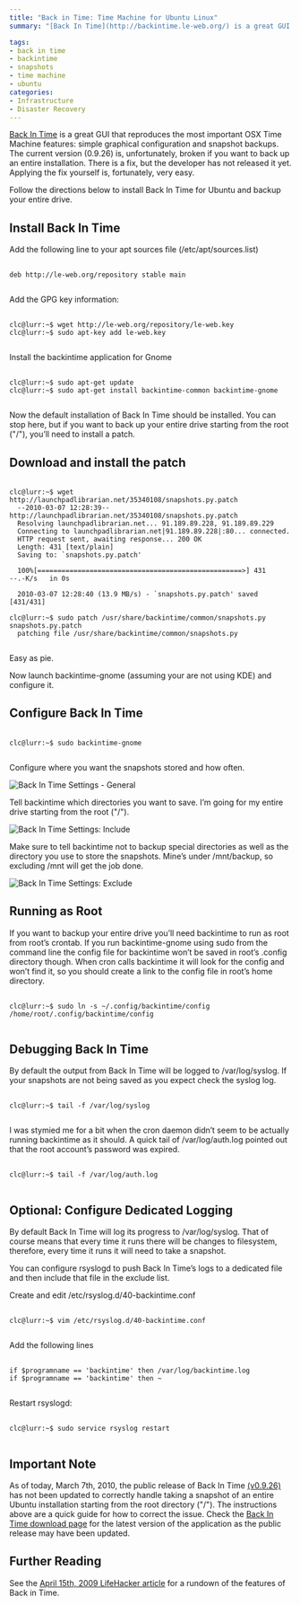 ```yaml
---
title: "Back in Time: Time Machine for Ubuntu Linux"
summary: "[Back In Time](http://backintime.le-web.org/) is a great GUI that reproduces the most important OSX Time Machine features: simple graphical configuration and snapshot backups. The current version (0.9.26) is, unfortunately, broken if you want to back up an entire installation. There is a fix, but the developer has not released it yet. Applying the fix yourself is, fortunately, very easy."

tags: 
- back in time
- backintime
- snapshots
- time machine
- ubuntu
categories: 
- Infrastructure
- Disaster Recovery
---
```


[Back In Time](http://backintime.le-web.org/) is a great GUI that reproduces the most important OSX Time Machine features: simple graphical configuration and snapshot backups. The current version (0.9.26) is, unfortunately, broken if you want to back up an entire installation. There is a fix, but the developer has not released it yet. Applying the fix yourself is, fortunately, very easy.

Follow the directions below to install Back In Time for Ubuntu and backup your entire drive.

## Install Back In Time

Add the following line to your apt sources file (/etc/apt/sources.list)
<pre>
 <code class="shell">
deb http://le-web.org/repository stable main
 </code>
</pre>

Add the GPG key information:

<pre>
  <code class="shell">
clc@lurr:~$	wget http://le-web.org/repository/le-web.key
clc@lurr:~$	sudo apt-key add le-web.key
  </code>
</pre>

Install the backintime application for Gnome
<pre>
  <code class="shell">
clc@lurr:~$	sudo apt-get update
clc@lurr:~$	sudo apt-get install backintime-common backintime-gnome
  </code>
</pre>

Now the default installation of Back In Time should be installed. You can stop here, but if you want to back up your entire drive starting from the root ("/"), you’ll need to install a patch.

## Download and install the patch
<pre>
 <code class="shell">
clc@lurr:~$ wget http://launchpadlibrarian.net/35340108/snapshots.py.patch
  --2010-03-07 12:28:39--  http://launchpadlibrarian.net/35340108/snapshots.py.patch
  Resolving launchpadlibrarian.net... 91.189.89.228, 91.189.89.229
  Connecting to launchpadlibrarian.net|91.189.89.228|:80... connected.
  HTTP request sent, awaiting response... 200 OK
  Length: 431 [text/plain]
  Saving to: `snapshots.py.patch'
 
  100%[===================================================>] 431      --.-K/s   in 0s      
 
  2010-03-07 12:28:40 (13.9 MB/s) - `snapshots.py.patch' saved [431/431]
 
clc@lurr:~$ sudo patch /usr/share/backintime/common/snapshots.py snapshots.py.patch
  patching file /usr/share/backintime/common/snapshots.py
  </code>
</pre>

Easy as pie.

Now launch backintime-gnome (assuming your are not using KDE) and configure it.


## Configure Back In Time
<pre>
  <code class="shell">
clc@lurr:~$ sudo backintime-gnome
  </code>
</pre>

Configure where you want the snapshots stored and how often.

![Back In Time Settings - General](/images/blog/backintime/general.png)

Tell backintime which directories you want to save. I’m going for my entire drive starting from the root ("/"). 

![Back In Time Settings: Include](/images/blog/backintime/include.png)

Make sure to tell backintime not to backup special directories as well as the directory you use to store the snapshots. Mine’s under /mnt/backup, so excluding /mnt will get the job done.

![Back In Time Settings: Exclude](/images/blog/backintime/exclude.png)


## Running as Root
If you want to backup your entire drive you’ll need backintime to run as root from root’s crontab. If you run backintime-gnome using sudo from the command line the config file for backintime won’t be saved in root’s .config directory though. When cron calls backintime it will look for the config and won’t find it, so you should create a link to the config file in root’s home directory.

<pre>
  <code class="shell">
clc@lurr:~$ sudo ln -s ~/.config/backintime/config /home/root/.config/backintime/config
  </code>
</pre>

## Debugging Back In Time
By default the output from Back In Time will be logged to /var/log/syslog. If your snapshots are not being saved as you expect check the syslog log.
<pre>
  <code class="shell">
clc@lurr:~$ tail -f /var/log/syslog
  </code>
</pre>

I was stymied me for a bit when the cron daemon didn’t seem to be actually running backintime as it should. A quick tail of /var/log/auth.log pointed out that the root account’s password was expired.

<pre>
  <code class="shell">
clc@lurr:~$ tail -f /var/log/auth.log
  </code>
</pre>

## Optional: Configure Dedicated Logging
By default Back In Time will log its progress to /var/log/syslog. That of course means that every time it runs there will be changes to filesystem, therefore, every time it runs it will need to take a snapshot.

You can configure rsyslogd to push Back In Time’s logs to a dedicated file and then include that file in the exclude list.

Create and edit /etc/rsyslog.d/40-backintime.conf

<pre>
  <code class="shell">
clc@lurr:~$ vim /etc/rsyslog.d/40-backintime.conf
  </code>
</pre>

Add the following lines
<pre>
  <code class="shell">
if $programname == 'backintime' then /var/log/backintime.log
if $programname == 'backintime' then ~
  </code>
</pre>

Restart rsyslogd:
<pre>
  <code class="shell">
clc@lurr:~$ sudo service rsyslog restart
  </code>
</pre>

## Important Note
As of today, March 7th, 2010, the public release of Back In Time [(v0.9.26)](http://backintime.le-web.org/download/backintime/backintime-0.9.26_src.tar.gz) has not been updated to correctly handle taking a snapshot of an entire Ubuntu installation starting from the root directory ("/"). The instructions above are a quick guide for how to correct the issue. Check the [Back In Time download page](http://backintime.le-web.org/download_page/) for the latest version of the application as the public release may have been updated.

## Further Reading
See the [April 15th, 2009 LifeHacker article](http://lifehacker.com/5212899/back-in-time-does-full-linux-backups-in-one-click) for a rundown of the features of Back in Time.

